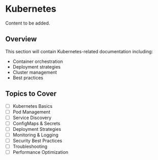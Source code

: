 # Kubernetes

Content to be added.

## Overview
This section will contain Kubernetes-related documentation including:
- Container orchestration
- Deployment strategies
- Cluster management
- Best practices

## Topics to Cover
- [ ] Kubernetes Basics
- [ ] Pod Management
- [ ] Service Discovery
- [ ] ConfigMaps & Secrets
- [ ] Deployment Strategies
- [ ] Monitoring & Logging
- [ ] Security Best Practices
- [ ] Troubleshooting
- [ ] Performance Optimization 